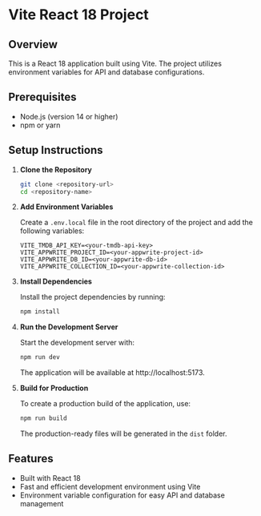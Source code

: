 # Vite React 18 Project

## Overview

This is a React 18 application built using Vite. The project utilizes environment variables for API and database configurations.

## Prerequisites

- Node.js (version 14 or higher)
- npm or yarn

## Setup Instructions

1. **Clone the Repository**

   ```bash
   git clone <repository-url>
   cd <repository-name>
2. **Add Environment Variables**

   Create a `.env.local` file in the root directory of the project and add the following variables:

   ```env
   VITE_TMDB_API_KEY=<your-tmdb-api-key>
   VITE_APPWRITE_PROJECT_ID=<your-appwrite-project-id>
   VITE_APPWRITE_DB_ID=<your-appwrite-db-id>
   VITE_APPWRITE_COLLECTION_ID=<your-appwrite-collection-id>
   ```
3. **Install Dependencies**

   Install the project dependencies by running:

   ```bash
   npm install
   ```
   
4. **Run the Development Server**

   Start the development server with:

   ```bash
   npm run dev
   ```
   The application will be available at http://localhost:5173.

5. **Build for Production**

   To create a production build of the application, use:

   ```bash
   npm run build
   ```
   The production-ready files will be generated in the `dist` folder.
## Features

- Built with React 18
- Fast and efficient development environment using Vite
- Environment variable configuration for easy API and database management
